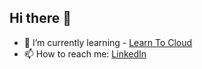 ## Hi there 👋

- 🌱 I’m currently learning - [Learn To Cloud](https://learntocloud.guide/)
- 📫 How to reach me: [LinkedIn](https://linkedin.com/in/martin-hurford)
<!--
**martinhurford/martinhurford** is a ✨ _special_ ✨ repository because its `README.md` (this file) appears on your GitHub profile.

Here are some ideas to get you started:

- 🔭 I’m currently working on ...
- 🌱 I’m currently learning ...
- 👯 I’m looking to collaborate on ...
- 🤔 I’m looking for help with ...
- 💬 Ask me about ...
- 📫 How to reach me: ...
- 😄 Pronouns: ...
- ⚡ Fun fact: ...
-->
